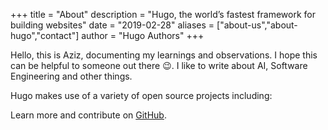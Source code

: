 +++
title = "About"
description = "Hugo, the world’s fastest framework for building websites"
date = "2019-02-28"
aliases = ["about-us","about-hugo","contact"]
author = "Hugo Authors"
+++

Hello, this is Aziz, documenting my learnings and observations. I hope this can be helpful to someone out there 😉. 
I like to write about AI, Software Engineering and other things.   

Hugo makes use of a variety of open source projects including:


Learn more and contribute on [GitHub](https://github.com/gohugoio).



